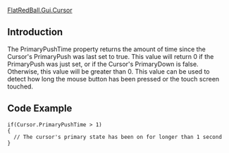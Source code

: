 [FlatRedBall.Gui.Cursor](/frb/docs/index.php?title=FlatRedBall.Gui.Cursor.md "FlatRedBall.Gui.Cursor")

## Introduction

The PrimaryPushTime property returns the amount of time since the Cursor's PrimaryPush was last set to true. This value will return 0 if the PrimaryPush was just set, or if the Cursor's PrimaryDown is false. Otherwise, this value will be greater than 0. This value can be used to detect how long the mouse button has been pressed or the touch screen touched.

## Code Example

    if(Cursor.PrimaryPushTime > 1)
    {
      // The cursor's primary state has been on for longer than 1 second
    }
